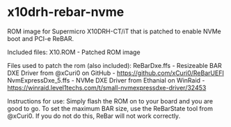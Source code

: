 # x10drh-rebar-nvme
ROM image for Supermicro X10DRH-CT/iT that is patched to enable NVMe boot and PCI-e ReBAR.

Included files:
X10.ROM - Patched ROM image

Files used to patch the rom (also included):
ReBarDxe.ffs - Resizeable BAR DXE Driver from @xCuri0 on GitHub - https://github.com/xCuri0/ReBarUEFI
NvmExpressDxe_5.ffs - NVMe DXE Driver from Ethanial on WinRaid - https://winraid.level1techs.com/t/small-nvmexpressdxe-driver/32453

Instructions for use:
Simply flash the ROM on to your board and you are good to go. To set the maximum BAR size, use the ReBarState tool from @xCuri0. If you do not do this, ReBar will not work correctly.
